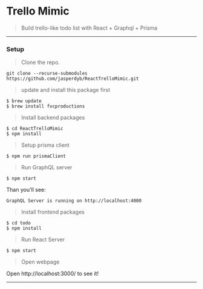 # Trello Mimic

> Build trello-like todo list with React + Graphql + Prisma

---

### Setup

> Clone the repo.

```
git clone --recurse-submodules https://github.com/jasperdyb/ReactTrelloMimic.git
```

> update and install this package first

```shell
$ brew update
$ brew install fvcproductions
```

> Install backend packages

```shell
$ cd ReactTrelloMimic
$ npm install
```

> Setup prisma client

```shell
$ npm run prismaClient
```

> Run GraphQL server

```shell
$ npm start
```

Than you'll see:

```
GraphQL Server is running on http://localhost:4000
```

> Install frontend packages

```shell
$ cd todo
$ npm install
```

> Run React Server

```shell
$ npm start
```

> Open webpage

Open http://localhost:3000/ to see it!

---
